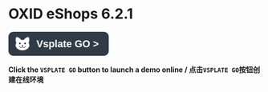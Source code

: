 # OXID eShops 6.2.1

<a href="https://www.vsplate.com/?docker-compose=https://github.com/vsplate/dcenvs/tree/master/oxideshop_ce/6.2.1/dc"><img alt="VSPLATE GO" src="https://raw.githubusercontent.com/vsplate/images/master/vsgo_btn.png" width="200px"></a>

**Click the `VSPLATE GO` button to launch a demo online / 点击`VSPLATE GO`按钮创建在线环境**
